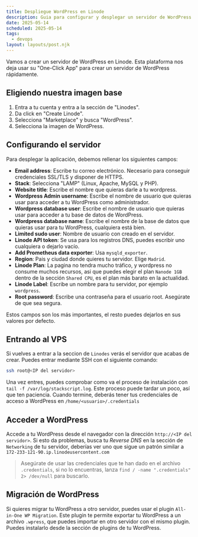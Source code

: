 ```yaml
---
title: Despliegue WordPress en Linode
description: Guia para configurar y desplegar un servidor de WordPress
date: 2025-05-14
scheduled: 2025-05-14
tags:
  - devops
layout: layouts/post.njk
---
```


Vamos a crear un servidor de WordPress en Linode. Esta plataforma nos deja usar su "One-Click App" para crear un servidor de WordPress rápidamente.

## Eligiendo nuestra imagen base

1. Entra a tu cuenta y entra a la sección de "Linodes".
2. Da click en "Create Linode".
3. Selecciona "Marketplace" y busca "WordPress".
4. Selecciona la imagen de WordPress.

## Configurando el servidor

Para desplegar la aplicación, debemos rellenar los siguientes campos:

- **Email address**: Escribe tu correo electrónico. Necesario para conseguir credenciales SSL/TLS y disponer de HTTPS.
- **Stack**: Selecciona "LAMP" (Linux, Apache, MySQL y PHP).
- **Website title**: Escribe el nombre que quieras darle a tu wordpress.
- **Wordpress Admin username**: Escribe el nombre de usuario que quieras usar para acceder a tu WordPress como administrador.
- **Wordpress database user**: Escribe el nombre de usuario que quieras usar para acceder a tu base de datos de WordPress.
- **Wordpress database name**: Escribe el nombre de la base de datos que quieras usar para tu WordPress, cualquiera está bien.
- **Limited sudo user**: Nombre de usuario con creado en el servidor.
- **Linode API token**: Se usa para los registros DNS, puedes escribir uno cualquiera o dejarlo vacío.
- **Add Prometheus data exporter**: Usa `mysqld_exporter`.
- **Region**: Pais y ciudad donde quieres tu servidor. Elige `Madrid`.
- **Linode Plan**: La pagina no tendra mucho tráfico, y wordpress no consume muchos recursos, asi que puedes elegir el plan `Nanode 1GB` dentro de la sección `Shared CPU`, es el plan más barato en la actualidad.
- **Linode Label**: Escribe un nombre para tu servidor, por ejemplo `wordpress`.
- **Root password**: Escribe una contraseña para el usuario root. Asegúrate de que sea segura.

Estos campos son los más importantes, el resto puedes dejarlos en sus valores por defecto.

## Entrando al VPS

Si vuelves a entrar a la seccion de `Linodes` verás el servidor que acabas de crear. Puedes entrar mediante SSH con el siguiente comando:

```bash
ssh root@<IP del servidor>
```

Una vez entres, puedes comprobar como va el proceso de instalación con `tail -f /var/log/stackscript.log`. Este proceso puede tardar un poco, así que ten paciencia. Cuando termine, deberás tener tus credenciales de acceso a WordPress en `/home/<usuario>/.credentials`

## Acceder a WordPress

Accede a tu WordPress desde el navegador con la dirección `http://<IP del servidor>`. Si esto da problemas, busca tu *Reverse DNS* en la sección de `Networking` de tu servidor, deberías ver uno que sigue un patrón similar a `172-233-121-90.ip.linodeusercontent.com`

> Asegúrate de usar las credenciales que te han dado en el archivo `.credentials`, si no lo encuentras, lanza `find / -name ".credentials" 2> /dev/null` para buscarlo.

## Migración de WordPress

Si quieres migrar tu WordPress a otro servidor, puedes usar el plugin `All-in-One WP Migration`. Este plugin te permite exportar tu WordPress a un archivo `.wpress`, que puedes importar en otro servidor con el mismo plugin. Puedes instalarlo desde la sección de plugins de tu WordPress.
